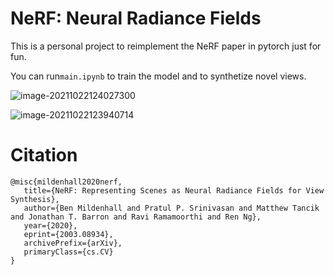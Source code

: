 # NeRF: Neural Radiance Fields

This is a personal project to reimplement the NeRF paper in pytorch just for fun.

You can run`main.ipynb` to train the model and to synthetize novel views.

![image-20211022124027300](C:\Users\fredr\AppData\Roaming\Typora\typora-user-images\image-20211022124027300.png)



![image-20211022123940714](C:\Users\fredr\AppData\Roaming\Typora\typora-user-images\image-20211022123940714.png) 

# Citation

 ```
@misc{mildenhall2020nerf,
    title={NeRF: Representing Scenes as Neural Radiance Fields for View Synthesis},
    author={Ben Mildenhall and Pratul P. Srinivasan and Matthew Tancik and Jonathan T. Barron and Ravi Ramamoorthi and Ren Ng},
    year={2020},
    eprint={2003.08934},
    archivePrefix={arXiv},
    primaryClass={cs.CV}
}
 ```
